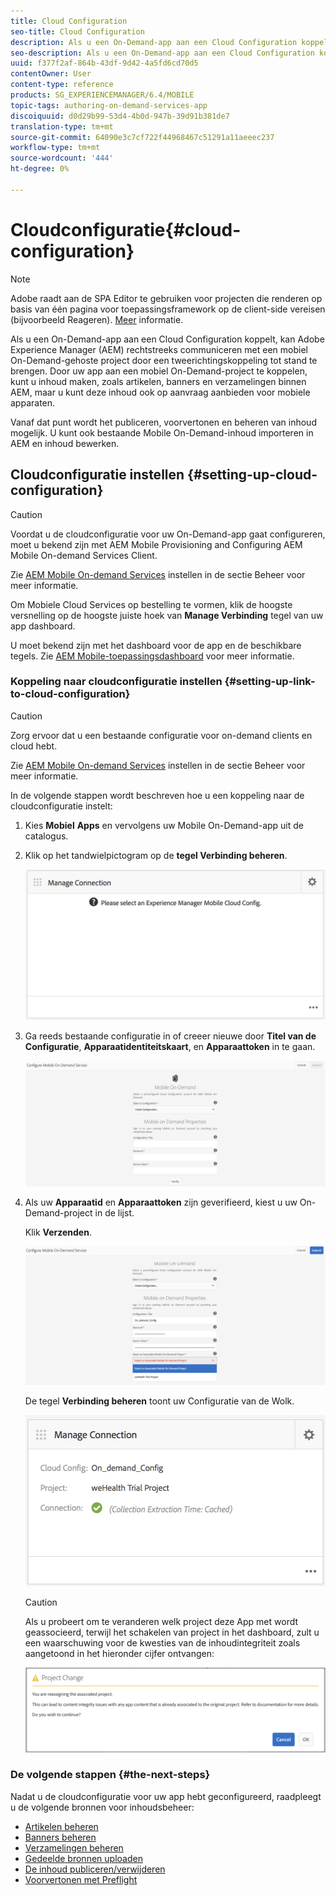 ```yaml
---
title: Cloud Configuration
seo-title: Cloud Configuration
description: Als u een On-Demand-app aan een Cloud Configuration koppelt, kan Adobe Experience Manager (AEM) rechtstreeks communiceren met een mobiel On-Demand-gehoste project door een tweerichtingskoppeling tot stand te brengen. Volg deze pagina voor meer informatie.
seo-description: Als u een On-Demand-app aan een Cloud Configuration koppelt, kan Adobe Experience Manager (AEM) rechtstreeks communiceren met een mobiel On-Demand-gehoste project door een tweerichtingskoppeling tot stand te brengen. Volg deze pagina voor meer informatie.
uuid: f377f2af-864b-43df-9d42-4a5fd6cd70d5
contentOwner: User
content-type: reference
products: SG_EXPERIENCEMANAGER/6.4/MOBILE
topic-tags: authoring-on-demand-services-app
discoiquuid: d0d29b99-53d4-4b0d-947b-39d91b381de7
translation-type: tm+mt
source-git-commit: 64090e3c7cf722f44968467c51291a11aeeec237
workflow-type: tm+mt
source-wordcount: '444'
ht-degree: 0%

---
```



# Cloudconfiguratie{#cloud-configuration}

>[!NOTE]
>
>Adobe raadt aan de SPA Editor te gebruiken voor projecten die renderen op basis van één pagina voor toepassingsframework op de client-side vereisen (bijvoorbeeld Reageren). [Meer](/help/sites-developing/spa-overview.md) informatie.

Als u een On-Demand-app aan een Cloud Configuration koppelt, kan Adobe Experience Manager (AEM) rechtstreeks communiceren met een mobiel On-Demand-gehoste project door een tweerichtingskoppeling tot stand te brengen. Door uw app aan een mobiel On-Demand-project te koppelen, kunt u inhoud maken, zoals artikelen, banners en verzamelingen binnen AEM, maar u kunt deze inhoud ook op aanvraag aanbieden voor mobiele apparaten.

Vanaf dat punt wordt het publiceren, voorvertonen en beheren van inhoud mogelijk. U kunt ook bestaande Mobile On-Demand-inhoud importeren in AEM en inhoud bewerken.

## Cloudconfiguratie instellen {#setting-up-cloud-configuration}

>[!CAUTION]
>
>Voordat u de cloudconfiguratie voor uw On-Demand-app gaat configureren, moet u bekend zijn met AEM Mobile Provisioning and Configuring AEM Mobile On-demand Services Client.
>
>Zie [AEM Mobile On-demand Services](/help/mobile/aem-mobile-setup.md) instellen in de sectie Beheer voor meer informatie.

Om Mobiele Cloud Services op bestelling te vormen, klik de hoogste versnelling op de hoogste juiste hoek van **Manage Verbinding** tegel van uw app dashboard.

U moet bekend zijn met het dashboard voor de app en de beschikbare tegels. Zie [AEM Mobile-toepassingsdashboard](/help/mobile/mobile-apps-ondemand-application-dashboard.md) voor meer informatie.

### Koppeling naar cloudconfiguratie instellen {#setting-up-link-to-cloud-configuration}

>[!CAUTION]
>
>Zorg ervoor dat u een bestaande configuratie voor on-demand clients en cloud hebt.
>
>Zie [AEM Mobile On-demand Services](/help/mobile/aem-mobile-setup.md) instellen in de sectie Beheer voor meer informatie.

In de volgende stappen wordt beschreven hoe u een koppeling naar de cloudconfiguratie instelt:

1. Kies **Mobiel** **Apps** en vervolgens uw Mobile On-Demand-app uit de catalogus.
1. Klik op het tandwielpictogram op de **tegel Verbinding beheren**.

   ![chlimage_1-65](assets/chlimage_1-65.png)

1. Ga reeds bestaande configuratie in of creeer nieuwe door **Titel van de Configuratie**, **Apparaatidentiteitskaart**, en **Apparaattoken** in te gaan.

   ![chlimage_1-66](assets/chlimage_1-66.png)

1. Als uw **Apparaatid** en **Apparaattoken** zijn geverifieerd, kiest u uw On-Demand-project in de lijst.

   Klik **Verzenden**.

   ![chlimage_1-67](assets/chlimage_1-67.png)

   De tegel **Verbinding beheren** toont uw Configuratie van de Wolk.

   ![chlimage_1-68](assets/chlimage_1-68.png)

   >[!CAUTION]
   >
   >Als u probeert om te veranderen welk project deze App met wordt geassocieerd, terwijl het schakelen van project in het dashboard, zult u een waarschuwing voor de kwesties van de inhoudintegriteit zoals aangetoond in het hieronder cijfer ontvangen:

   ![chlimage_1-69](assets/chlimage_1-69.png)

### De volgende stappen {#the-next-steps}

Nadat u de cloudconfiguratie voor uw app hebt geconfigureerd, raadpleegt u de volgende bronnen voor inhoudsbeheer:

* [Artikelen beheren](/help/mobile/mobile-on-demand-managing-articles.md)
* [Banners beheren](/help/mobile/mobile-on-demand-managing-banners.md)
* [Verzamelingen beheren](/help/mobile/mobile-on-demand-managing-collections.md)
* [Gedeelde bronnen uploaden](/help/mobile/mobile-on-demand-shared-resources.md)
* [De inhoud publiceren/verwijderen](/help/mobile/mobile-on-demand-publishing-unpublishing.md)
* [Voorvertonen met Preflight](/help/mobile/aem-mobile-manage-ondemand-services.md)
